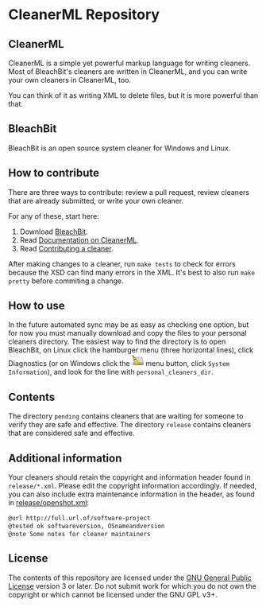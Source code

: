 CleanerML Repository
====================

CleanerML
---------
CleanerML is a simple yet powerful markup language for writing cleaners. Most of BleachBit's cleaners are written in CleanerML, and you can write your own cleaners in CleanerML, too.

You can think of it as writing XML to delete files, but it is more powerful than that.



BleachBit
---------
BleachBit is an open source system cleaner for Windows and Linux.



How to contribute
-----------------

There are three ways to contribute: review a pull request, review cleaners that
are already submitted, or write your own cleaner.

For any of these, start here:
1.  Download [BleachBit](https://www.bleachbit.org).
2.  Read [Documentation on CleanerML](http://docs.bleachbit.org/doc/cleanerml.html).
3.  Read [Contributing a cleaner](https://docs.bleachbit.org/cml/contributing.html).

After making changes to a cleaner, run `make tests` to check for errors because the
XSD can find many errors in the XML. It's best to also run `make pretty` before
commiting a change.

How to use
----------
In the future automated sync may be as easy as checking one option, but for now you must manually
download and copy the files to your personal cleaners directory.  The easiest way to find the
directory is to open BleachBit, on Linux click the hamburger menu (three horizontal lines), click Diagnostics (or on Windows  click the <img src="./img/bleachbit.png" alt="BleachBit icon" width="24" height="24"/> menu button, click `System Information`),
and look for the line with `personal_cleaners_dir`.


Contents
--------
The directory `pending` contains cleaners that are waiting for someone to verify they are safe and effective.
The directory `release` contains cleaners that are considered safe and effective.


Additional information
--------
Your cleaners should retain the copyright and information header found in `release/*.xml`. Please edit the copyright information accordingly. If needed, you can also include extra maintenance information in the header, as found in [release/openshot.xml](https://github.com/bleachbit/cleanerml/blob/master/release/openshot.xml):

    @url http://full.url.of/software-project
    @tested ok softwareversion, OSnameandversion
    @note Some notes for cleaner maintainers


License
-------
The contents of this repository are licensed under the 
[GNU General Public License](https://www.gnu.org/copyleft/gpl.html)
version 3 or later.  Do not submit work for which you do not own the copyright or
which cannot be licensed under the GNU GPL v3+.
